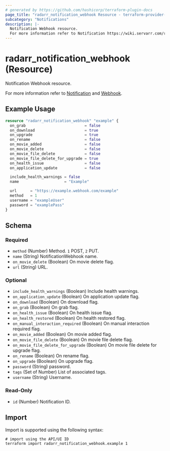 ```yaml
---
# generated by https://github.com/hashicorp/terraform-plugin-docs
page_title: "radarr_notification_webhook Resource - terraform-provider-radarr"
subcategory: "Notifications"
description: |-
  Notification Webhook resource.
  For more information refer to Notification https://wiki.servarr.com/radarr/settings#connect and Webhook https://wiki.servarr.com/radarr/supported#webhook.
---
```


# radarr_notification_webhook (Resource)

<!-- subcategory:Notifications -->Notification Webhook resource.
For more information refer to [Notification](https://wiki.servarr.com/radarr/settings#connect) and [Webhook](https://wiki.servarr.com/radarr/supported#webhook).

## Example Usage

```terraform
resource "radarr_notification_webhook" "example" {
  on_grab                          = false
  on_download                      = true
  on_upgrade                       = true
  on_rename                        = false
  on_movie_added                   = false
  on_movie_delete                  = false
  on_movie_file_delete             = false
  on_movie_file_delete_for_upgrade = true
  on_health_issue                  = false
  on_application_update            = false

  include_health_warnings = false
  name                    = "Example"

  url      = "https://example.webhook.com/example"
  method   = 1
  username = "exampleUser"
  password = "examplePass"
}
```

<!-- schema generated by tfplugindocs -->
## Schema

### Required

- `method` (Number) Method. `1` POST, `2` PUT.
- `name` (String) NotificationWebhook name.
- `on_movie_delete` (Boolean) On movie delete flag.
- `url` (String) URL.

### Optional

- `include_health_warnings` (Boolean) Include health warnings.
- `on_application_update` (Boolean) On application update flag.
- `on_download` (Boolean) On download flag.
- `on_grab` (Boolean) On grab flag.
- `on_health_issue` (Boolean) On health issue flag.
- `on_health_restored` (Boolean) On health restored flag.
- `on_manual_interaction_required` (Boolean) On manual interaction required flag.
- `on_movie_added` (Boolean) On movie added flag.
- `on_movie_file_delete` (Boolean) On movie file delete flag.
- `on_movie_file_delete_for_upgrade` (Boolean) On movie file delete for upgrade flag.
- `on_rename` (Boolean) On rename flag.
- `on_upgrade` (Boolean) On upgrade flag.
- `password` (String) password.
- `tags` (Set of Number) List of associated tags.
- `username` (String) Username.

### Read-Only

- `id` (Number) Notification ID.

## Import

Import is supported using the following syntax:

```shell
# import using the API/UI ID
terraform import radarr_notification_webhook.example 1
```
